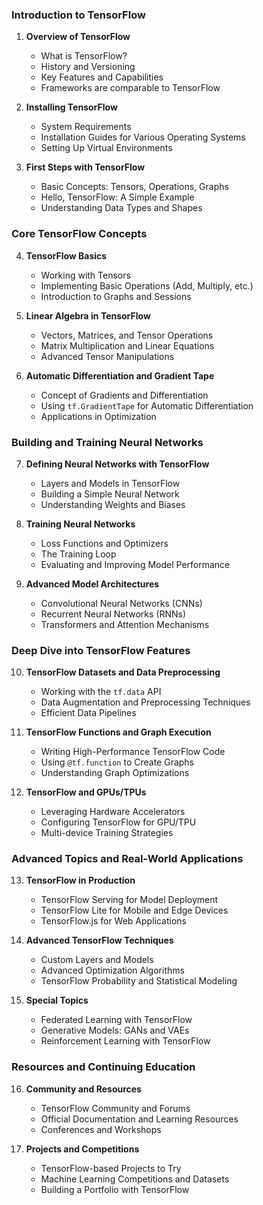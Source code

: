 
### Introduction to TensorFlow
1. **Overview of TensorFlow**
    - What is TensorFlow?
    - History and Versioning
    - Key Features and Capabilities
    - Frameworks are comparable to TensorFlow

2. **Installing TensorFlow**
    - System Requirements
    - Installation Guides for Various Operating Systems
    - Setting Up Virtual Environments

3. **First Steps with TensorFlow**
    - Basic Concepts: Tensors, Operations, Graphs
    - Hello, TensorFlow: A Simple Example
    - Understanding Data Types and Shapes

### Core TensorFlow Concepts
4. **TensorFlow Basics**
    - Working with Tensors
    - Implementing Basic Operations (Add, Multiply, etc.)
    - Introduction to Graphs and Sessions

5. **Linear Algebra in TensorFlow**
    - Vectors, Matrices, and Tensor Operations
    - Matrix Multiplication and Linear Equations
    - Advanced Tensor Manipulations

6. **Automatic Differentiation and Gradient Tape**
    - Concept of Gradients and Differentiation
    - Using `tf.GradientTape` for Automatic Differentiation
    - Applications in Optimization

### Building and Training Neural Networks
7. **Defining Neural Networks with TensorFlow**
    - Layers and Models in TensorFlow
    - Building a Simple Neural Network
    - Understanding Weights and Biases

8. **Training Neural Networks**
    - Loss Functions and Optimizers
    - The Training Loop
    - Evaluating and Improving Model Performance

9. **Advanced Model Architectures**
    - Convolutional Neural Networks (CNNs)
    - Recurrent Neural Networks (RNNs)
    - Transformers and Attention Mechanisms

### Deep Dive into TensorFlow Features
10. **TensorFlow Datasets and Data Preprocessing**
    - Working with the `tf.data` API
    - Data Augmentation and Preprocessing Techniques
    - Efficient Data Pipelines

11. **TensorFlow Functions and Graph Execution**
    - Writing High-Performance TensorFlow Code
    - Using `@tf.function` to Create Graphs
    - Understanding Graph Optimizations

12. **TensorFlow and GPUs/TPUs**
    - Leveraging Hardware Accelerators
    - Configuring TensorFlow for GPU/TPU
    - Multi-device Training Strategies

### Advanced Topics and Real-World Applications
13. **TensorFlow in Production**
    - TensorFlow Serving for Model Deployment
    - TensorFlow Lite for Mobile and Edge Devices
    - TensorFlow.js for Web Applications

14. **Advanced TensorFlow Techniques**
    - Custom Layers and Models
    - Advanced Optimization Algorithms
    - TensorFlow Probability and Statistical Modeling

15. **Special Topics**
    - Federated Learning with TensorFlow
    - Generative Models: GANs and VAEs
    - Reinforcement Learning with TensorFlow

### Resources and Continuing Education
16. **Community and Resources**
    - TensorFlow Community and Forums
    - Official Documentation and Learning Resources
    - Conferences and Workshops

17. **Projects and Competitions**
    - TensorFlow-based Projects to Try
    - Machine Learning Competitions and Datasets
    - Building a Portfolio with TensorFlow

